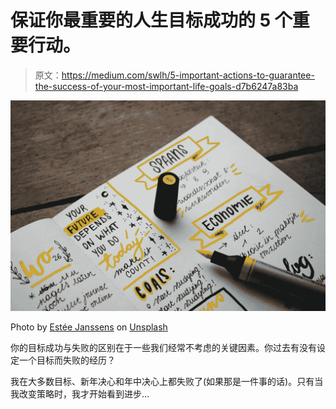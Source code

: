 # 保证你最重要的人生目标成功的 5 个重要行动。

> 原文：<https://medium.com/swlh/5-important-actions-to-guarantee-the-success-of-your-most-important-life-goals-d7b6247a83ba>

![](img/7f17b4297df140d242bfbcab522eaf0c.png)

Photo by [Estée Janssens](https://unsplash.com/photos/zEqkUMiMxMI?utm_source=unsplash&utm_medium=referral&utm_content=creditCopyText) on [Unsplash](https://unsplash.com/search/photos/goals?utm_source=unsplash&utm_medium=referral&utm_content=creditCopyText)

你的目标成功与失败的区别在于一些我们经常不考虑的关键因素。你过去有没有设定一个目标而失败的经历？

我在大多数目标、新年决心和年中决心上都失败了(如果那是一件事的话)。只有当我改变策略时，我才开始看到进步…